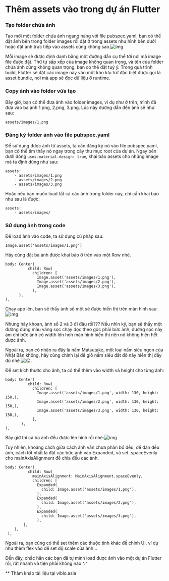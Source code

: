 # Thêm assets vào trong dự án Flutter

### Tạo folder chứa ảnh

Tạo mới một folder chứa ảnh ngang hàng với file pubspec.yaml, bạn có thể đặt ảnh bên trong folder images rồi đặt ở trong assets như hình bên dưới hoặc đặt ảnh trực tiếp vào assets cũng không sao.![img](https://images.viblo.asia/adc06b4b-d57f-4f6c-ad70-10b5428dee9f.png)

Mỗi image sẽ được định danh bằng một đường dẫn cụ thể tới nơi mà image file được đặt. Thứ tự sắp xếp của image không quan trọng, và tên của folder chứa ảnh cũng không quan trọng, bạn có thể đặt tuỳ ý. Trong quá trình build, Flutter sẽ đặt các image này vào một kho lưu trữ đặc biệt được gọi là asset bundle, nơi mà app sẽ đọc dữ liệu ở runtime.

### Copy ảnh vào folder vừa tạo

Bây giờ, bạn có thể đưa ảnh vào folder images, ví dụ như ở trên, mình đã đưa vào ba ảnh 1.png, 2.png, 3.png. Lúc này đường dẫn đến ảnh sẽ như sau:

```none
assets/images/1.png
```



### Đăng ký folder ảnh vào file pubspec.yaml

Để sử dụng được ảnh từ assets, ta cần đăng ký nó vào file pubspec.yaml, bạn có thể tìm thấy nó ngay trong cây thư mục root của dự án. Ngay bên dưới dòng `uses-material-design: true`, khai báo assets cho những image mà ta định dùng như sau:

```none
assets:
    - assets/images/1.png
    - assets/images/2.png
    - assets/images/3.png
```



Hoặc nếu bạn muốn load tất cả các ảnh trong folder này, chỉ cần khai báo như sau là được:

```none
assets:
    - assets/images/
```



### Sử dụng ảnh trong code

Để load ảnh vào code, ta sử dụng cú pháp sau:

```none
Image.asset('assets/images/1.png')
```



Hãy cùng đặt ba ảnh được khai báo ở trên vào một Row nhé.

```none
body: Center(
          child: Row(
            children: [
              Image.asset('assets/images/1.png'),
              Image.asset('assets/images/2.png'),
              Image.asset('assets/images/3.png'),
            ],
      ),
),
```



Chạy app lên, bạn sẽ thấy ảnh số một sẽ được hiển thị trên màn hình sau:![img](https://images.viblo.asia/0ea77f0a-3689-4bb8-9741-6a0bc725b00d.png)

Nhưng hãy khoan, ảnh số 2 và 3 đi đâu rồi??? Nếu nhìn kỹ, bạn sẽ thấy một đường đứng màu vàng sọc chạy dọc theo góc phải bức ảnh, đường sọc này ám chỉ bức ảnh có width lớn hơn màn hình hiển thị nên nó không hiện hết được ảnh.

Ngoài ra, bạn có nhận ra đây là nấm Matsutake, một loại nấm siêu ngon của Nhật Bản không, hãy cùng chỉnh lại để giỏ nấm siêu đắt đỏ này hiển thị đầy đủ nhé ![😛](https://twemoji.maxcdn.com/2/72x72/1f61b.png).

Để set kích thước cho ảnh, ta có thể thêm vào width và height cho từng ảnh:

```none
body: Center(
          child: Row(
            children: [
              Image.asset('assets/images/1.png', width: 130, height: 150,),
              Image.asset('assets/images/2.png', width: 130, height: 150,),
              Image.asset('assets/images/3.png', width: 130, height: 150,),
            ],
       ),
),
```



Bây giờ thì cả ba ảnh đều được lên hình rồi nhé:![img](https://images.viblo.asia/caf749fd-ddb1-417a-9d1d-aee1d95a8a5a.png)

Tuy nhiên, khoảng cách giữa cách ảnh vẫn chưa phân bổ đều, để dàn đều ảnh, cách tốt nhất là đặt các bức ảnh vào Expanded, và set .spaceEvenly cho mainAxisAlignment để chia đều các ảnh.

```none
body: Center(
          child: Row(
            mainAxisAlignment: MainAxisAlignment.spaceEvenly,
            children: [
              Expanded(
                child: Image.asset('assets/images/1.png'),
              ),
              Expanded(
                child: Image.asset('assets/images/2.png'),
              ),
              Expanded(
                child: Image.asset('assets/images/3.png'),
              ),
        ],
    ),
 ),
```



Ngoài ra, bạn cũng có thể set thêm các thuộc tính khác để chỉnh UI, ví dụ như thêm flex vào để set độ scale của ảnh...

Đến đây, chắc hẳn các bạn đã tự mình load được ảnh vào một dự án Flutter rồi, rất nhanh và tiện phải không nào ^.^



** Thảm khảo tài liệu tại viblo.asia
